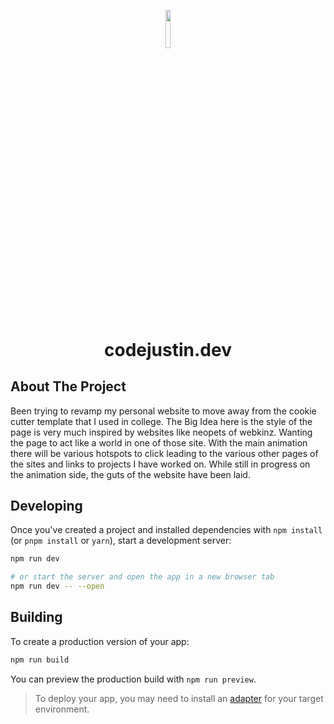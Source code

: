 <p align='center'><img width='12.5%' src='https://www.codejustin.dev/Crunchy%20(Small).png'><img></p>

**<h1 align='center'>codejustin.dev</h1>**

## About The Project

Been trying to revamp my personal website to move away from the cookie cutter template that I used in college. The Big Idea here is the style of the page is very much inspired by websites like neopets of webkinz. Wanting the page to act like a world in one of those site. With the main animation there will be various hotspots to click leading to the various other pages of the sites and links to projects I have worked on. While still in progress on the animation side, the guts of the website have been laid.

## Developing

Once you've created a project and installed dependencies with `npm install` (or `pnpm install` or `yarn`), start a development server:

```bash
npm run dev

# or start the server and open the app in a new browser tab
npm run dev -- --open
```

## Building

To create a production version of your app:

```bash
npm run build
```

You can preview the production build with `npm run preview`.

> To deploy your app, you may need to install an [adapter](https://kit.svelte.dev/docs/adapters) for your target environment.
